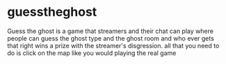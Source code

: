 # guesstheghost

Guess the ghost is a game that streamers and their chat can play where people can guess the ghost type and the ghost room and who ever gets that right wins a prize with the streamer's disgression. all that you need to do is click on the map like you would playing the real game
